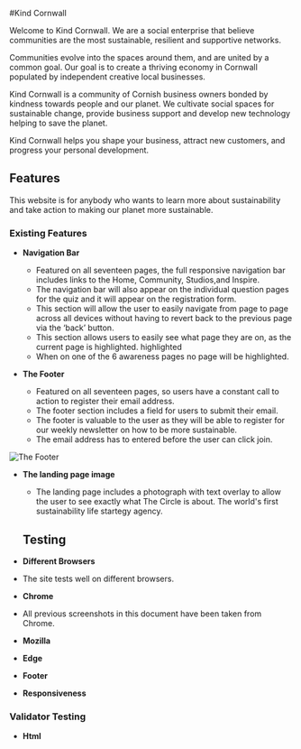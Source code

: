 #Kind Cornwall

Welcome to Kind Cornwall. We are a social enterprise that believe communities are the most sustainable, resilient and supportive networks. 

Communities evolve into the spaces around them, and are united by a common goal. Our goal is to create a thriving economy in Cornwall populated by independent creative local businesses.

Kind Cornwall is a community of Cornish business owners bonded by kindness towards people and our planet. We cultivate social spaces for sustainable change, provide business support and develop new technology helping to save the planet.

Kind Cornwall helps you shape your business, attract new customers, and progress your personal development. 

## Features 

This website is for anybody who wants to learn more about sustainability and take action to making our planet more sustainable.

### Existing Features

- __Navigation Bar__

  - Featured on all seventeen pages, the full responsive navigation bar includes links to the Home, Community, Studios,and Inspire.
  - The navigation bar will also appear on the individual question pages for the quiz and it will appear on the registration form.
  - This section will allow the user to easily navigate from page to page across all devices without having to revert back to the previous page via the ‘back’ button.
  - This section allows users to easily see what page they are on, as the current page is highlighted. highlighted 
  - When on one of the 6 awareness pages no page will be highlighted.


- __The Footer__

  - Featured on all seventeen pages, so users have a constant call to action to register their email address.
  - The footer section includes a field for users to submit their email.
  - The footer is valuable to the user as they will be able to register for our weekly newsletter on how to be more sustainable.
  - The email address has to entered before the user can click join.

![The Footer](markdown/images/footer.png)

- __The landing page image__

  - The landing page includes a photograph with text overlay to allow the user to see exactly what The Circle is about. The world's first sustainability life startegy agency.

  ## Testing 

- __Different Browsers__

 - The site tests well on different browsers.

- __Chrome__

 - All previous screenshots in this document have been taken from Chrome.

- __Mozilla__


- __Edge__


- __Footer__



- __Responsiveness__



### Validator Testing 

- __Html__


